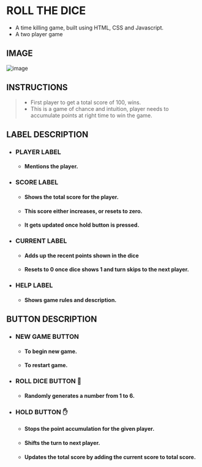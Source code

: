 # ROLL THE DICE
 * A time killing game, built using HTML, CSS and Javascript.
 * A two player game 
 
 ## IMAGE
   ![image](https://user-images.githubusercontent.com/88255480/216435587-c5e8d213-9491-40df-821a-ba3cbbc4b80e.png "ROLL THE DICE")
## INSTRUCTIONS
> * First player to get a total score of 100, wins.
> * This is a game of chance and intuition, player needs to accumulate points at right time to win the game.

## LABEL DESCRIPTION
* ### PLAYER LABEL
    * #### Mentions the player.
* ### SCORE LABEL
    * #### Shows the total score for the player.
    * #### This score either increases, or resets to zero.
    * #### It gets updated once hold button is pressed.
* ### CURRENT LABEL
    * #### Adds up the recent points shown in the dice
    * #### Resets to 0 once dice shows 1 and turn skips to the next player.
* ### HELP LABEL
    * #### Shows game rules and description.
 
## BUTTON DESCRIPTION
* ### NEW GAME BUTTON
    * #### To begin new game.
    * #### To restart game.
* ### ROLL DICE BUTTON :game_die:
    * #### Randomly generates a number from 1 to 6. 
* ### HOLD BUTTON :hand:
    * #### Stops the point accumulation for the given player.
    * #### Shifts the turn to next player.
    * #### Updates the total score by adding the current score to total score.
   

